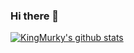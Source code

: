 ### Hi there 👋
[![KingMurky's github stats](https://github-readme-stats.vercel.app/api?username=KingMurky)](https://github.com/KingMurky/github-readme-stats)
<!--
**KingMurky/KingMurky** is a ✨ _special_ ✨ repository because its `README.md` (this file) appears on your GitHub profile.

Here are some ideas to get you started:

- 🔭 I’m currently working on ...
- 🌱 I’m currently learning ...
- 👯 I’m looking to collaborate on ...
- 🤔 I’m looking for help with ...
- 💬 Ask me about ...
- 📫 How to reach me: ...
- 😄 Pronouns: ...
- ⚡ Fun fact: ...
-->

